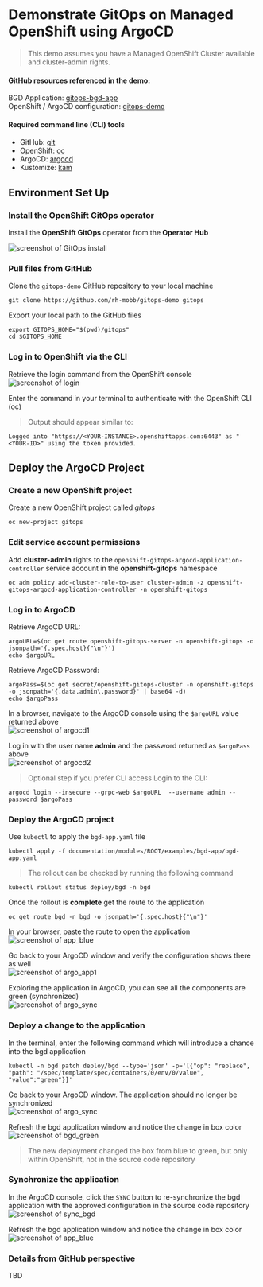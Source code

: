 # Demonstrate GitOps on Managed OpenShift using ArgoCD

>This demo assumes you have a Managed OpenShift Cluster available and cluster-admin rights.

#### GitHub resources referenced in the demo:

BGD Application: [gitops-bgd-app](https://github.com/rh-mobb/gitops-bgd-app) <br>
OpenShift / ArgoCD configuration:  [gitops-demo](https://github.com/rh-mobb/gitops-demo)

#### Required command line (CLI) tools

- GitHub: [git](https://git-scm.com/download/)
- OpenShift: [oc](https://docs.openshift.com/container-platform/4.2/cli_reference/openshift_cli/getting-started-cli.html#cli-installing-cli_cli-developer-commands)
- ArgoCD: [argocd](https://argoproj.github.io/argo-cd/cli_installation/)
- Kustomize: [kam](https://kubectl.docs.kubernetes.io/installation/kustomize/)

## Environment Set Up

### Install the OpenShift GitOps operator

Install the **OpenShift GitOps** operator from the **Operator Hub**

![screenshot of GitOps install](./gitops_operator.png)

### Pull files from GitHub

Clone the `gitops-demo` GitHub repository to your local machine
```
git clone https://github.com/rh-mobb/gitops-demo gitops
```

Export your local path to the GitHub files
```
export GITOPS_HOME="$(pwd)/gitops"
cd $GITOPS_HOME
```

### Log in to OpenShift via the CLI

Retrieve the login command from the OpenShift console <br>
![screenshot of login](./oc_login.png)

Enter the command in your terminal to authenticate with the OpenShift CLI (oc)
>Output should appear similar to:
```
Logged into "https://<YOUR-INSTANCE>.openshiftapps.com:6443" as "<YOUR-ID>" using the token provided.
```

## Deploy the ArgoCD Project

### Create a new OpenShift project

Create a new OpenShift project called *gitops*
```
oc new-project gitops
```

### Edit service account permissions

Add **cluster-admin** rights to the `openshift-gitops-argocd-application-controller` service account in the **openshift-gitops** namespace
```
oc adm policy add-cluster-role-to-user cluster-admin -z openshift-gitops-argocd-application-controller -n openshift-gitops
```

### Log in to ArgoCD

Retrieve ArgoCD URL:
```
argoURL=$(oc get route openshift-gitops-server -n openshift-gitops -o jsonpath='{.spec.host}{"\n"}')
echo $argoURL
```

Retrieve ArgoCD Password:
```
argoPass=$(oc get secret/openshift-gitops-cluster -n openshift-gitops -o jsonpath='{.data.admin\.password}' | base64 -d)
echo $argoPass
```

In a browser, navigate to the ArgoCD console using the `$argoURL` value returned above <br>
![screenshot of argocd1](./argo1.png)

Log in with the user name **admin** and the password returned as `$argoPass` above <br>
![screenshot of argocd2](./argo2.png)

>Optional step if you prefer CLI access
Login to the CLI:
```
argocd login --insecure --grpc-web $argoURL  --username admin --password $argoPass
```

### Deploy the ArgoCD project

Use `kubectl` to apply the `bgd-app.yaml` file
```
kubectl apply -f documentation/modules/ROOT/examples/bgd-app/bgd-app.yaml
```

>The rollout can be checked by running the following command
```
kubectl rollout status deploy/bgd -n bgd
```

Once the rollout is **complete** get the route to the application
```
oc get route bgd -n bgd -o jsonpath='{.spec.host}{"\n"}'
```

In your browser, paste the route to open the application <br>
![screenshot of app_blue](./app_blue.png)

Go back to your ArgoCD window and verify the configuration shows there as well <br>
![screenshot of argo_app1](./argo_app1.png)

Exploring the application in ArgoCD, you can see all the components are green (synchronized) <br>
![screenshot of argo_sync](./argo_sync.png)

### Deploy a change to the application

In the terminal, enter the following command which will introduce a chance into the bgd application
```
kubectl -n bgd patch deploy/bgd --type='json' -p='[{"op": "replace", "path": "/spec/template/spec/containers/0/env/0/value", "value":"green"}]'
```

Go back to your ArgoCD window.  The application should no longer be synchronized <br>
![screenshot of argo_sync](./argo_out_of_sync.png)

Refresh the bgd application window and notice the change in box color<br>
![screenshot of bgd_green](./bgd_green.png)
> The new deployment changed the box from blue to green, but only within OpenShift, not in the source code repository

### Synchronize the application

In the ArgoCD console, click the `SYNC` button to re-synchronize the bgd application with the approved configuration in the source code repository <br>
![screenshot of sync_bgd](./sync_bgd.png)

Refresh the bgd application window and notice the change in box color<br>
![screenshot of app_blue](./app_blue.png)

### Details from GitHub perspective
TBD





